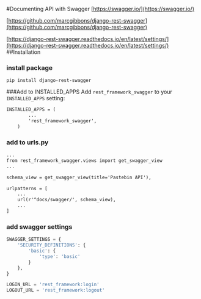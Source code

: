 #Documenting API with Swagger
[https://swagger.io/](https://swagger.io/)

[https://github.com/marcgibbons/django-rest-swagger](https://github.com/marcgibbons/django-rest-swagger)

[https://django-rest-swagger.readthedocs.io/en/latest/settings/](https://django-rest-swagger.readthedocs.io/en/latest/settings/)
##Installation
### install package
`pip install django-rest-swagger`

###Add to INSTALLED_APPS
Add `rest_framework_swagger` to your `INSTALLED_APPS` setting:
```djangotemplate
INSTALLED_APPS = (
        ...
        'rest_framework_swagger',
    )
```
### add to urls.py
```djangotemplate
...
from rest_framework_swagger.views import get_swagger_view
...

schema_view = get_swagger_view(title='Pastebin API'),

urlpatterns = [
    ...
    url(r'^docs/swagger/', schema_view),
    ...
]
```

### add swagger settings
```python
SWAGGER_SETTINGS = {
    'SECURITY_DEFINITIONS': {
        'basic': {
            'type': 'basic'
        }
    },
}

LOGIN_URL = 'rest_framework:login'
LOGOUT_URL = 'rest_framework:logout'
```
